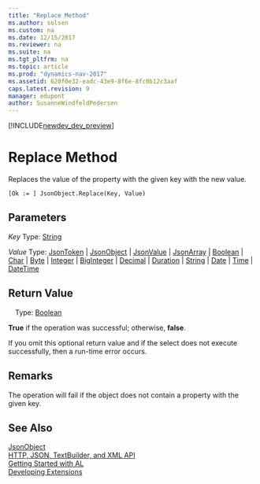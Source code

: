 ```yaml
---
title: "Replace Method"
ms.author: solsen
ms.custom: na
ms.date: 12/15/2017
ms.reviewer: na
ms.suite: na
ms.tgt_pltfrm: na
ms.topic: article
ms.prod: "dynamics-nav-2017"
ms.assetid: 620f0e32-eadc-43e9-8f6e-8fc0b12c3aaf
caps.latest.revision: 9
manager: edupont
author: SusanneWindfeldPedersen
---
```


[!INCLUDE[newdev_dev_preview](../includes/newdev_dev_preview.md)]

# Replace Method

Replaces the value of the property with the given key with the new value.

```
[Ok := ] JsonObject.Replace(Key, Value)
```

## Parameters
*Key*
Type: [String](/datatypes/devenv-text-data-type.md)

*Value*
Type: [JsonToken](jsontoken-class.md) | [JsonObject](jsonobject-class.md) | [JsonValue](jsonvalue-class.md) | [JsonArray](jsonarray-class.md) | [Boolean](/datatypes/devenv-boolean-data-type.md) | [Char](/datatypes/devenv-char-data-type.md) | [Byte](/datatypes/devenv-byte-data-type.md) | [Integer](/datatypes/devenv-integer-data-type.md) | [BigInteger](/datatypes/devenv-biginteger-data-type.md) | [Decimal](/datatypes/devenv-decimal-data-type.md) | [Duration](/datatypes/devenv-duration-data-type.md) | [String](/datatypes/devenv-text-data-type.md) | [Date](/datatypes/devenv-date-data-type.md) | [Time](/datatypes/devenv-time-data-type.md) | [DateTime](/datatypes/devenv-datetime-data-type.md)


## Return Value
&emsp;Type: [Boolean](/datatypes/devenv-boolean-data-type.md)

**True** if the operation was successful; otherwise, **false**.

If you omit this optional return value and if the select does not execute successfully, then a run-time error occurs.

## Remarks
The operation will fail if the object does not contain a property with the given key.

## See Also
[JsonObject](jsonobject-class.md)  
[HTTP, JSON, TextBuilder, and XML API](../devenv-restapi-overview.md)  
[Getting Started with AL](../devenv-get-started.md)  
[Developing Extensions](../devenv-dev-overview.md)
